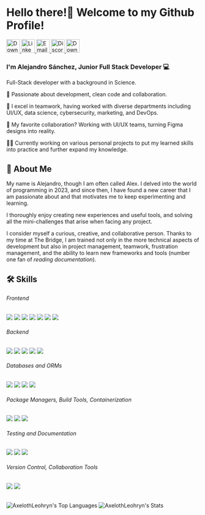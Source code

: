 <h1>Hello there!👋 Welcome to my Github Profile!</h2>
<div>
  </a>
  <a href="https://axeloth-portfolio.netlify.app/" target="_blank">
    <img src="https://img.shields.io/badge/my_portfolio-000?style=for-the-badge&logo=ko-fi&logoColor=white" height="35" alt="Download CV"  />
  </a>
  <a href="https://www.linkedin.com/in/alejandro-s%C3%A1nchez-sergueev/" target="_blank">
    <img src="https://img.shields.io/static/v1?message=LinkedIn&logo=linkedin&label=&color=0077B5&logoColor=white&labelColor=&style=for-the-badge" height="35" alt="LinkedIn Logo"  />
  </a>
  
  <a href="mailto:alejandro.sanserg@gmail.com" target="_blank">
    <img src="https://img.shields.io/static/v1?message=Gmail&logo=gmail&label=&color=D14836&logoColor=white&labelColor=&style=for-the-badge" height="35" alt="Email Logo"  />
  </a>

  <a href="https://www.discordapp.com/users/79590746373496832" target="_blank">
    <img src="https://img.shields.io/static/v1?message=Discord&logo=discord&label=&color=7289DA&logoColor=white&labelColor=&style=for-the-badge" height="35" alt="Discord Logo"  />
  </a>
  <a href="https://github.com/AxelothLeohryn/AxelothLeohryn/blob/main/CV%20-%20Alejandro%20Sanchez%20Sergueev.pdf" target="_blank">
    <img src="https://img.shields.io/static/v1?message=CV&logo=download&label=&color=D14836&logoColor=white&labelColor=&style=for-the-badge" height="35" alt="Download CV"  />
  </a>
</div>
<h3> I'm Alejandro Sánchez, Junior Full Stack Developer 💻</h3>
<p> Full-Stack developer with a background in Science.
  
 🚀 Passionate about development, clean code and collaboration.

🤝 I excel in teamwork, having worked with diverse departments including UI/UX, data science, cybersecurity, marketing, and DevOps. 

🎨 My favorite collaboration? Working with UI/UX teams, turning Figma designs into reality.

🧑‍🎓 Currently working on various personal projects to put my learned skills into practice and further expand my knowledge.
  </p>


## 🚀 About Me
My name is Alejandro, though I am often called Alex. I delved into the world of programming in 2023, and since then, I have found a new career that I am passionate about and that motivates me to keep experimenting and learning.

I thoroughly enjoy creating new experiences and useful tools, and solving all the mini-challenges that arise when facing any project.

I consider myself a curious, creative, and collaborative person. Thanks to my time at The Bridge, I am trained not only in the more technical aspects of development but also in project management, teamwork, frustration management, and the ability to learn new frameworks and tools (number one fan of _reading documentation_).


## 🛠 Skills

<div>
  <h6>Frontend</h6>
    <img src="https://img.shields.io/badge/react-%2320232a.svg?style=for-the-badge&logo=react&logoColor=%2361DAFB"/>
    <img src="https://img.shields.io/badge/javascript%20-%23323330.svg?&style=for-the-badge&logo=javascript&logoColor=%23F7DF1E"/> 
    <img src="https://img.shields.io/badge/html5%20-%23E34F26.svg?&style=for-the-badge&logo=html5&logoColor=white"/> 
    <img src="https://img.shields.io/badge/css3%20-%231572B6.svg?&style=for-the-badge&logo=css3&logoColor=white"/>
  <img src="https://img.shields.io/badge/Sass-CC6699?style=for-the-badge&logo=sass&logoColor=white"/>
  <img src="https://img.shields.io/badge/Tailwind_CSS-%2338B2AC.svg?style=for-the-badge&logo=tailwind-css&logoColor=white"/>
  <img src="https://img.shields.io/badge/Redux-764ABC?style=for-the-badge&logo=redux&logoColor=white"/>


  <br>
  <h6>Backend</h6>
    <img src="https://img.shields.io/badge/node.js%20-%2343853D.svg?&style=for-the-badge&logo=node.js&logoColor=white"/> 
    <img src="https://img.shields.io/badge/express.js-%23404d59.svg?style=for-the-badge&logo=express&logoColor=%2361DAFB"/>
    <img src="https://img.shields.io/badge/Firebase-039BE5?style=for-the-badge&logo=Firebase&logoColor=white"/>
    <img src="https://img.shields.io/badge/JWT-000000?style=for-the-badge&logo=json-web-tokens&logoColor=white"/>
    <img src="https://img.shields.io/badge/Auth0-EB5424?style=for-the-badge&logo=auth0&logoColor=white"/>
<!--     <img src="https://img.shields.io/badge/Passport-32CD32?style=for-the-badge&logo=passport&logoColor=white"/> -->



  <br>
    <!-- Databases -->
  <h6>Databases and ORMs</h6>
    <img src="https://img.shields.io/badge/PostgreSQL-316192?style=for-the-badge&logo=postgresql&logoColor=white"/> 
    <img src="https://img.shields.io/badge/MongoDB-4EA94B?style=for-the-badge&logo=mongodb&logoColor=white"/> 
    <img src="https://img.shields.io/badge/sequelize-323330?style=for-the-badge&logo=sequelize&logoColor=blue"/>
  <img src="https://img.shields.io/badge/Mongoose-880000?style=for-the-badge&logo=mongoose&logoColor=white"/>

  <br>
  <h6>Package Managers, Build Tools, Containerization</h6>
    <img src="https://img.shields.io/badge/NPM-%23CB3837.svg?style=for-the-badge&logo=npm&logoColor=white"/> 
    <img src="https://img.shields.io/badge/vite-%23646CFF.svg?style=for-the-badge&logo=vite&logoColor=white"/> 
    <img src="https://img.shields.io/badge/Docker-2496ED?style=for-the-badge&logo=docker&logoColor=white"/>
  <br>
    <!-- Containerization and Testing -->
  <h6>Testing and Documentation</h6>
    <img src="https://img.shields.io/badge/Jest-C21325?style=for-the-badge&logo=jest&logoColor=white"/>
    <img src="https://img.shields.io/badge/Cypress-17202C?style=for-the-badge&logo=cypress&logoColor=white"/>
    <img src="https://img.shields.io/badge/Swagger-85EA2D?style=for-the-badge&logo=swagger&logoColor=white"/>

  <br>
  <h6>Version Control, Collaboration Tools</h6>
    <!-- Version Control -->
    <img src="https://img.shields.io/badge/git%20-%23F05033.svg?&style=for-the-badge&logo=git&logoColor=white"/>
    <!-- Productivity Tools -->
    <img src="https://img.shields.io/badge/Trello-0052CC?style=for-the-badge&logo=trello&logoColor=white"/>
</div>

<br>

![AxelothLeohryn's Top Languages](https://github-readme-stats.vercel.app/api/top-langs/?username=AxelothLeohryn&theme=vue-dark&show_icons=true&hide_border=true&layout=compact)
![AxelothLeohryn's Stats](https://github-readme-stats.vercel.app/api?username=AxelothLeohryn&theme=vue-dark&show_icons=true&hide_border=true&count_private=true)
